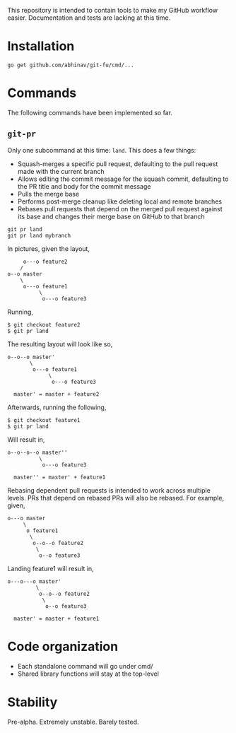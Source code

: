 This repository is intended to contain tools to make my GitHub workflow easier.
Documentation and tests are lacking at this time.

Installation
============

    go get github.com/abhinav/git-fu/cmd/...

Commands
========

The following commands have been implemented so far.

`git-pr`
--------

Only one subcommand at this time: `land`. This does a few things:

-   Squash-merges a specific pull request, defaulting to the pull request made
    with the current branch
-   Allows editing the commit message for the squash commit, defaulting to the
    PR title and body for the commit message
-   Pulls the merge base
-   Performs post-merge cleanup like deleting local and remote branches
-   Rebases pull requests that depend on the merged pull request against its
    base and changes their merge base on GitHub to that branch

```
git pr land
git pr land mybranch
```

In pictures, given the layout,

         o---o feature2
        /
    o--o master
        \
         o---o feature1
              \
               o---o feature3

Running,

    $ git checkout feature2
    $ git pr land

The resulting layout will look like so,

    o--o--o master'
           \
            o---o feature1
                 \
                  o---o feature3

      master' = master + feature2

Afterwards, running the following,

    $ git checkout feature1
    $ git pr land

Will result in,

    o--o--o--o master''
              \
               o---o feature3

      master'' = master' + feature1

Rebasing dependent pull requests is intended to work across multiple levels.
PRs that depend on rebased PRs will also be rebased. For example, given,

    o---o master
         \
          o feature1
           \
            o--o--o feature2
             \
              o--o feature3

Landing feature1 will result in,

    o---o---o master'
             \
              o--o--o feature2
               \
                o--o feature3

      master' = master + feature1

Code organization
=================

-   Each standalone command will go under cmd/
-   Shared library functions will stay at the top-level

Stability
=========

Pre-alpha. Extremely unstable. Barely tested.
